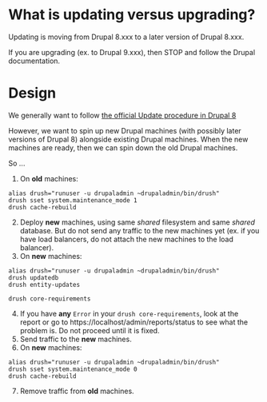# What is updating versus upgrading?

Updating is moving from Drupal 8.xxx to a later version of Drupal 8.xxx.

If you are upgrading (ex. to Drupal 9.xxx), then STOP and follow the Drupal documentation.

# Design

We generally want to follow [the official Update procedure in Drupal 8](https://www.drupal.org/docs/8/update/update-procedure-in-drupal-8)

However, we want to spin up new Drupal machines (with possibly later versions of Drupal 8) alongside existing Drupal machines. When the new machines are ready, then we can spin down the old Drupal machines.

So ...

1. On **old** machines:
  ```
  alias drush="runuser -u drupaladmin ~drupaladmin/bin/drush"
  drush sset system.maintenance_mode 1
  drush cache-rebuild
  ```
2. Deploy **new** machines, using same *shared* filesystem and same *shared* database. But do not send any traffic to the new machines yet (ex. if you have load balancers, do not attach the new machines to the load balancer).
3. On **new** machines:
  ```
  alias drush="runuser -u drupaladmin ~drupaladmin/bin/drush"
  drush updatedb
  drush entity-updates
  
  drush core-requirements
  ```
4. If you have **any** `Error` in your `drush core-requirements`, look at the report or go to https://localhost/admin/reports/status to see what the problem is. Do not proceed until it is fixed.
5. Send traffic to the **new** machines.
6. On **new** machines:
  ```
  alias drush="runuser -u drupaladmin ~drupaladmin/bin/drush"
  drush sset system.maintenance_mode 0
  drush cache-rebuild
  ```
7. Remove traffic from **old** machines.
